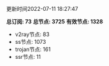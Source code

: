 更新时间2022-07-11 18:27:47

**总订阅: 73**
**总节点: 3725**
**有效节点: 1328**
- v2ray节点: 83
- ss节点: 1073
- trojan节点: 161
- ssr节点: 11
